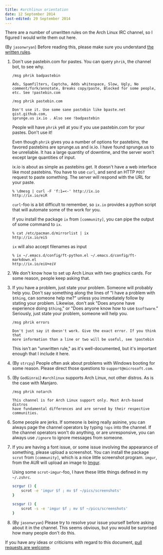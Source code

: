```yaml
---
title: #archlinux orientation
date: 12 September 2014
last-edited: 29 September 2014
---
```


There are a number of unwritten rules on the Arch Linux IRC channel, so I
figured I would write them out here.

(By `jasonwryan`) Before reading this, please make sure you understand
[the written rules](https://wiki.archlinux.org/index.php/Irc).

1.  Don't use pastebin.com for pastes. You can query `phrik`, the channel bot,
    to see why. 

    ```nohighlight
    /msg phrik badpastebin

    Ads, Spamfilters, Captcha, Adds whitespace, Slow, Ugly, No
    comment/fork/annotate, Breaks copy/paste, Blocked for some people,
    etc. See !pastebin.com
    ```

    ```nohighlight
    /msg phrik pastebin.com

    Don't use it. Use some sane pastebin like bpaste.net gist.github.com,
    sprunge.us ix.io . Also see !badpastebin
    ```

    People will have `phrik` yell at you if you use pastebin.com for your
    pastes. Don't use it!

    Even though `phrik` gives you a number of options for pastebins, the favored
    pastebins are sprunge.us and ix.io. I have found sprunge.us to be
    unreliable. It has a large quantity of downtime, and the server won't except
    large quantities of input.

    ix.io is about as simple as pastebins get. It doesn't have a web interface
    like most pastebins. You have to use `curl`, and send an HTTP `POST` request
    to paste something. The server will respond with the URL for your paste.
    <!-- Thanks, Lehvyn -->

    ```nohighlight
    % \dmesg | curl -F 'f:1=<-' http://ix.io
    http://ix.io/eiR
    ```

    `curl`-foo is a bit difficult to remember, so `ix.io` provides a python
    script that will automate some of the work for you.

    If you install the package `ix` from `[community]`, you can pipe the output
    of some command to `ix`.

    ```nohighlight
    % cat /etc/pacman.d/mirrorlist | ix
    http://ix.io/eiS
    ```

    `ix` will also accept filenames as input
    
    ```nohighlight
    % ix ~/.emacs.d/config/ft-python.el ~/.emacs.d/config/ft-markdown.el 
    http://ix.io/eiU+eiV
    ```

2.  We don't know how to set up Arch Linux with two graphics cards. For some
    reason, people keep asking that.
3.  If you have a problem, just state your problem. Someone will probably help
    you. Don't say something along the lines of "I have a problem with `$thing`,
    can someone help me?" unless you immediately follow by stating your
    problem. Likewise, don't ask "Does anyone have experience doing `$thing`,"
    or "Does anyone know how to use `$software`." Seriously, just state your
    problem, someone will help you.

    ```nohighlight
    /msg phrik errors

    Don't just say it doesn't work. Give the exact error. If you think that
    more information than a line or two will be useful, see !pastebin
    ```

    This isn't an "unwritten rule," as it's well-documented, but it's important
    enough that I include it here.
4.  (By `strcpy`) People often ask about problems with Windows booting for some
    reason. Please direct those questions to `support@microsoft.com`.
5.  (By `GodGinrai`) `#archlinux` supports Arch Linux, not other distros. As is
    the case with Manjaro.

    ```nohighlight
    /msg phrik notarch

    This channel is for Arch Linux support only. Most Arch-based distros
    have fundamental differences and are served by their respective
    communities.
    ```

6.  Some people are jerks. If someone is being really asinine, you can always
    page the channel operators by typing `!ops` into the channel. If the channel
    operators won't do anything, or are unresponsive, you can always use
    `/ignore` to ignore messages from someone.

7.  If you are having a font issue, or some issue involving the appearance of
    something, please upload a screenshot. You can install the package `scrot`
    from `[community]`, which is a nice little screenshot program. `imgur`, from
    the AUR will upload an image to [Imgur](https://imgur.com/).

    Using some `scrot`-`imgur`-foo, I have these little things defined in my
    `~/.zshrc`.

    ```sh
    scrgur () {
        scrot -e 'imgur $f ; mv $f ~/pics/screenshots'
    }

    scsgur () {
        scrot -s -e 'imgur $f ; mv $f ~/pics/screenshots'
    }
    ```

8.  (By `jasonwryan`) Please try to resolve your issue yourself before asking
    about it in the channel. This seems obvious, but you would be surprised how
    many people don't do this.

If you have any ideas or criticisms with regard to this document,
[pull requests are welcome][1].

[1]: https://github.com/pharpend/pharpend.github.io/blob/hakyll/pages/archlinux-orientation.md
